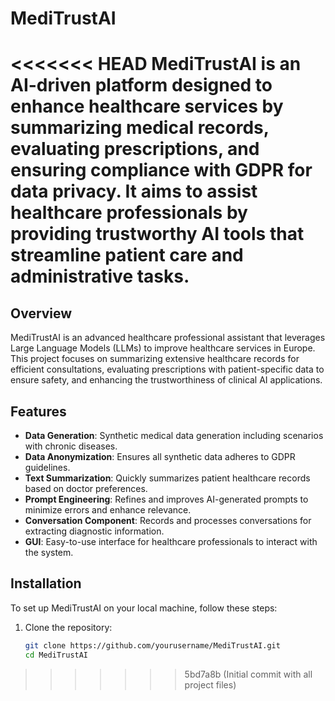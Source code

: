 # MediTrustAI
<<<<<<< HEAD
MediTrustAI is an AI-driven platform designed to enhance healthcare services by summarizing medical records, evaluating prescriptions, and ensuring compliance with GDPR for data privacy. It aims to assist healthcare professionals by providing trustworthy AI tools that streamline patient care and administrative tasks.
=======

## Overview
MediTrustAI is an advanced healthcare professional assistant that leverages Large Language Models (LLMs) to improve healthcare services in Europe. This project focuses on summarizing extensive healthcare records for efficient consultations, evaluating prescriptions with patient-specific data to ensure safety, and enhancing the trustworthiness of clinical AI applications.

## Features
- **Data Generation**: Synthetic medical data generation including scenarios with chronic diseases.
- **Data Anonymization**: Ensures all synthetic data adheres to GDPR guidelines.
- **Text Summarization**: Quickly summarizes patient healthcare records based on doctor preferences.
- **Prompt Engineering**: Refines and improves AI-generated prompts to minimize errors and enhance relevance.
- **Conversation Component**: Records and processes conversations for extracting diagnostic information.
- **GUI**: Easy-to-use interface for healthcare professionals to interact with the system.

## Installation
To set up MediTrustAI on your local machine, follow these steps:

1. Clone the repository:
   ```bash
   git clone https://github.com/yourusername/MediTrustAI.git
   cd MediTrustAI
>>>>>>> 5bd7a8b (Initial commit with all project files)
